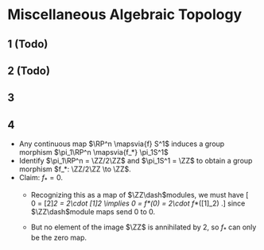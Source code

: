 # Miscellaneous Algebraic Topology



## 1 (Todo)

## 2 (Todo)

## 3


## 4

- Any continuous map $\RP^n \mapsvia{f} S^1$ induces a group morphism $\pi_1\RP^n \mapsvia{f_*} \pi_1S^1$
- Identify $\pi_1\RP^n = \ZZ/2\ZZ$ and $\pi_1S^1 = \ZZ$ to obtain a group morphism $f_*: \ZZ/2\ZZ \to \ZZ$.
- Claim: $f_* = 0$.
  - Recognizing this as a map of $\ZZ\dash$modules, we must have
  \[  
  0 = [2]_2 = 2\cdot [1]_2  \implies 0 = f_*(0) = 2\cdot f_*([1]_2)
  .\]
    since $\ZZ\dash$module maps send 0 to 0.

  - But no element of the image $\ZZ$ is annihilated by $2$, so $f_*$ can only be the zero map.
